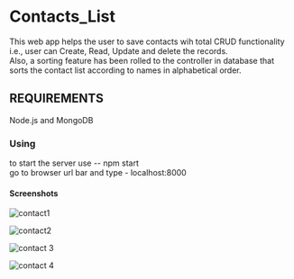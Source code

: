 # Contacts_List
This web app helps the user to save contacts wih total CRUD functionality i.e., user can Create, Read, Update and delete the records.  
Also, a sorting feature has been rolled to the controller in database that sorts the contact list according to names in alphabetical order.  


## REQUIREMENTS
Node.js and MongoDB

### Using

to start the server use -- npm start       
go to browser url bar and type - localhost:8000

#### Screenshots

![contact1](https://user-images.githubusercontent.com/51332582/121042207-13d8ce00-c7d1-11eb-89ff-4df51cb8a249.jpg)

![contact2](https://user-images.githubusercontent.com/51332582/121042223-189d8200-c7d1-11eb-8b26-87138639fffd.jpg)

![contact 3](https://user-images.githubusercontent.com/51332582/121042232-1affdc00-c7d1-11eb-96c2-dfa066cdb2c1.jpg)

![contact 4](https://user-images.githubusercontent.com/51332582/121042240-1cc99f80-c7d1-11eb-80b1-2779f7043ae5.jpg)

